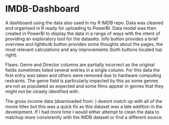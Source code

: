 # IMDB-Dashboard
A dashboard using the data also used in my R IMDB repo. Data was cleaned and organised in R ready for uploading to PowerBI. Data model was then created in PowerBI to display the data in a range of ways with the intent of providing an exploratory tool for the datasets. Info button provides a brief overview and lightbulb button provides some thoughts about the pages, the most relevant calculations and any improvements  (both buttons located top right).

Flaws: Genre and Director columns are partially incorrect as the original fields sometimes listed several entries in a single column. For this data the first entry was taken and others were removed due to hardware computing restraints. The genre field is particularly impacted by this as some genres are not as populated as expected and some films appear in genres that they might not be closely identified with.

The gross income data (downloaded from: ) doesnt match up with all of the movie titles but this was a quick fix as this dataset was a late addition in the development. If I had more time I would either attempt to clean the data to matchup more consistently with the IMDB dataset or find a different source.
